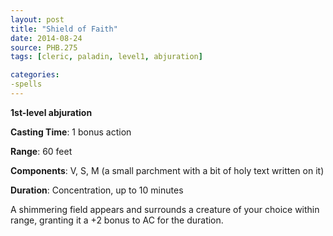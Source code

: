 ```yaml
---
layout: post
title: "Shield of Faith"
date: 2014-08-24
source: PHB.275
tags: [cleric, paladin, level1, abjuration]

categories:
-spells
---
```


**1st-level abjuration**

**Casting Time**: 1 bonus action

**Range**: 60 feet

**Components**: V, S, M (a small parchment with a bit of holy text written on it)

**Duration**: Concentration, up to 10 minutes

A shimmering field appears and surrounds a creature of your choice within range, granting it a +2 bonus to AC for the duration.
